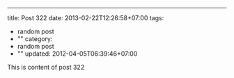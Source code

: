---
title: Post 322
date: 2013-02-22T12:26:58+07:00
tags:
  - random post
  - ""
category:
  - random post
  - ""
updated: 2012-04-05T06:39:46+07:00

This is content of post 322